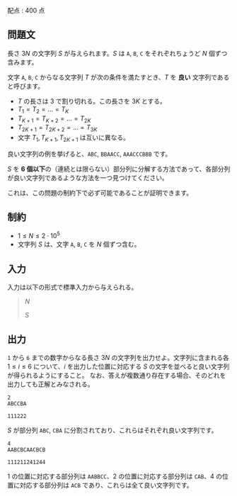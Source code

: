 配点 : $400$ 点

## 問題文

長さ $3N$ の文字列 $S$ が与えられます。$S$ は `A`, `B`, `C` をそれぞれちょうど $N$ 個ずつ含みます。

文字 `A`, `B`, `C` からなる文字列 $T$ が次の条件を満たすとき、$T$ を **良い** 文字列であると呼びます。

- $T$ の長さは $3$ で割り切れる。この長さを $3K$ とする。
- $T_1 = T_2 = \ldots = T_K$
- $T_{K+1} = T_{K+2} = \ldots = T_{2K}$
- $T_{2K+1} = T_{2K+2} = \ldots = T_{3K}$
- 文字 $T_1, T_{K+1}, T_{2K+1}$ は互いに異なる。

良い文字列の例を挙げると、`ABC`, `BBAACC`, `AAACCCBBB` です。

$S$ を **$6$ 個以下**の（連続とは限らない）部分列に分解する方法であって、各部分列が良い文字列であるような方法を一つ見つけてください。

これは、この問題の制約下で必ず可能であることが証明できます。

## 制約

- $1 \le N \le 2\cdot 10^5$
- 文字列 $S$ は、文字 `A`, `B`, `C` を $N$ 個ずつ含む。

## 入力

入力は以下の形式で標準入力から与えられる。

> $N$
> 
> $S$

## 出力

`1` から `6` までの数字からなる長さ $3N$ の文字列を出力せよ。文字列に含まれる各 $1\le i \le 6$ について、$i$ を出力した位置に対応する $S$ の文字を並べると良い文字列が得られるようにすること。 
なお、答えが複数通り存在する場合、そのどれを出力しても正解とみなされる。

```input1
2
ABCCBA
```

```output1
111222
```

$S$ が部分列 `ABC`, `CBA` に分割されており、これらはそれぞれ良い文字列です。

```input2
4
AABCBCAACBCB
```

```output2
111211241244
```

$1$ の位置に対応する部分列は `AABBCC`、$2$ の位置に対応する部分列は `CAB`、$4$ の位置に対応する部分列は `ACB` であり、これらは全て良い文字列です。